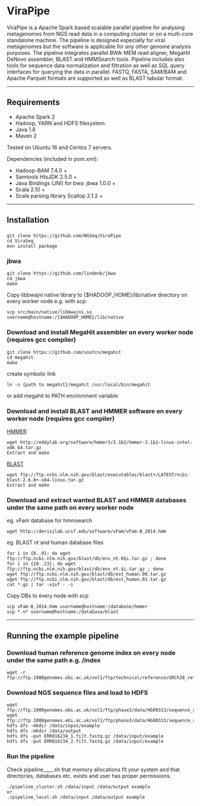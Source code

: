 ViraPipe
==============

ViraPipe is a Apache Spark based scalable parallel pipeline for analysing metagenomes from NGS read data in a computing cluster or on a multi-core standalone machine.
The pipeline is designed especially for viral metagenomes but the software is applicable for any other genome analysis purposes.
The pipeline integrates parallel BWA-MEM read aligner, MegaHit DeNovo assembler, BLAST and HMMSearch tools. Pipeline includes
also tools for sequence data normalization and filtration as well as SQL query interfaces for querying the data in parallel.
FASTQ, FASTA, SAM/BAM and Apache Parquet formats are supported as well as BLAST tabular format.

------------------------------------------------------------------------------------------
Requirements
------------------------------------------------------------------------------------------

- Apache Spark 2
- Hadoop, YARN and HDFS filesystem.
- Java 1.8
- Maven 2

Tested on Ubuntu 16 and Centos 7 servers.

Dependencies (included in pom.xml):

- Hadoop-BAM 7.4.0 +
- Samtools HtsJDK 2.5.0 +
- Java Bindings (JNI) for bwa: jbwa 1.0.0 +
- Scala 2.10 +
- Scala parsing library Scallop 2.1.2 +

------------------------------------------------------------------------------------------
Installation
------------------------------------------------------------------------------------------

### 
    git clone https://github.com/NGSeq/ViraPipe
    cd ViraSeq
    mvn install package

### jbwa
    git clone https://github.com/lindenb/jbwa
    cd jbwa
    make

Copy libbwajni native library to {$HADOOP_HOME}/lib/native directory on every worker node e.g. with scp:

    scp src/main/native/libbwajni.so username@hostname:/{$HADOOP_HOME}/lib/native

### Download and install MegaHit assembler on every worker node (requires gcc compiler)
    git clone https://github.com/voutcn/megahit
    cd megahit
    make
create symbolic link

    ln -s {path to megahit}/megahit /usr/local/bin/megahit
or add megahit to PATH encironment variable

### Download and install BLAST and HMMER software on every worker node (requires gcc compiler)

[HMMER](http://www.hmmer.org/download.html)

    wget http://eddylab.org/software/hmmer3/3.1b2/hmmer-3.1b2-linux-intel-x86_64.tar.gz
    Extract and make

[BLAST](https://blast.ncbi.nlm.nih.gov/Blast.cgi?PAGE_TYPE=BlastDocs&DOC_TYPE=Download)

    wget ftp://ftp.ncbi.nlm.nih.gov/blast/executables/blast+/LATEST/ncbi-blast-2.6.0+-x64-linux.tar.gz    
    Extract and make

### Download and extract wanted BLAST and HMMER databases under the same path on every worker node
eg. vFam database for hmmsearch

    wget http://derisilab.ucsf.edu/software/vFam/vFam-B_2014.hmm

eg. BLAST nt and human database files

    for i in {0..9}; do wget ftp://ftp.ncbi.nlm.nih.gov/blast/db/env_nt.0$i.tar.gz ; done
    for i in {10..23}; do wget ftp://ftp.ncbi.nlm.nih.gov/blast/db/env_nt.$i.tar.gz ; done
    wget ftp://ftp.ncbi.nlm.nih.gov/blast/db/est_human.00.tar.gz
    wget ftp://ftp.ncbi.nlm.nih.gov/blast/db/est_human.01.tar.gz
    cat *.gz | tar -xzvf - -i
Copy DBs to every node with scp

    scp vFam-B_2014.hmm username@hostname:/database/hmmer
    scp *.n* username@hostname:/database/blast

------------------------------------------------------------------------------------------
Running the example pipeline
------------------------------------------------------------------------------------------

### Download human reference genome index on every node under the same path e.g. /index
    wget -r ftp://ftp.1000genomes.ebi.ac.uk/vol1/ftp/technical/reference/GRCh38_reference_genome/*

### Download NGS sequence files and load to HDFS
    wget ftp://ftp.1000genomes.ebi.ac.uk/vol1/ftp/phase3/data/HG00313/sequence_read/ERR016234_1.filt.fastq.gz    
    wget ftp://ftp.1000genomes.ebi.ac.uk/vol1/ftp/phase3/data/HG00313/sequence_read/ERR016234_2.filt.fastq.gz    
    hdfs dfs -mkdir /data/input/example    
    hdfs dfs -mkdir /data/output    
    hdfs dfs -put ERR016234_1.filt.fastq.gz /data/input/example
    hdfs dfs -put ERR016234_2.filt.fastq.gz /data/input/example

### Run the pipeline
Check pipeline____.sh that memory allocations fit your system and that directories, databases etc. exists and user has proper permissions.

    ./pipeline_cluster.sh /data/input /data/output example    
    or    
    ./pipeline_local.sh /data/input /data/output example

